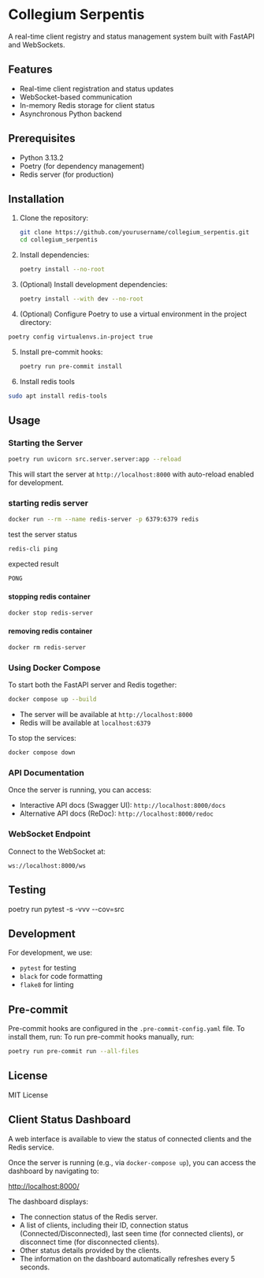 # Collegium Serpentis

A real-time client registry and status management system built with FastAPI and WebSockets.

## Features

- Real-time client registration and status updates
- WebSocket-based communication
- In-memory Redis storage for client status
- Asynchronous Python backend

## Prerequisites

- Python 3.13.2
- Poetry (for dependency management)
- Redis server (for production)

## Installation

1. Clone the repository:
   ```bash
   git clone https://github.com/yourusername/collegium_serpentis.git
   cd collegium_serpentis
   ```

2. Install dependencies:
   ```bash
   poetry install --no-root
   ```

3. (Optional) Install development dependencies:
   ```bash
   poetry install --with dev --no-root
   ```

4. (Optional) Configure Poetry to use a virtual environment in the project directory:
```bash
poetry config virtualenvs.in-project true
```

5. Install pre-commit hooks:
   ```bash
   poetry run pre-commit install
   ```

6. Install redis tools
```bash
sudo apt install redis-tools
```

## Usage

### Starting the Server

```bash
poetry run uvicorn src.server.server:app --reload
```

This will start the server at `http://localhost:8000` with auto-reload enabled for development.

### starting redis server
```bash
docker run --rm --name redis-server -p 6379:6379 redis
```
test the server status
```bash
redis-cli ping
```
expected result
```bash
PONG
```

#### stopping redis container
```bash
docker stop redis-server
```

#### removing redis container
```bash
docker rm redis-server
```

### Using Docker Compose

To start both the FastAPI server and Redis together:

```bash
docker compose up --build
```

- The server will be available at `http://localhost:8000`
- Redis will be available at `localhost:6379`

To stop the services:

```bash
docker compose down
```

### API Documentation

Once the server is running, you can access:

- Interactive API docs (Swagger UI): `http://localhost:8000/docs`
- Alternative API docs (ReDoc): `http://localhost:8000/redoc`

### WebSocket Endpoint

Connect to the WebSocket at:
```
ws://localhost:8000/ws
```

## Testing

poetry run pytest -s -vvv --cov=src

## Development

For development, we use:
- `pytest` for testing
- `black` for code formatting
- `flake8` for linting

## Pre-commit

Pre-commit hooks are configured in the `.pre-commit-config.yaml` file. To install them, run:
To run pre-commit hooks manually, run:

```bash
poetry run pre-commit run --all-files
```

## License

MIT License

## Client Status Dashboard

A web interface is available to view the status of connected clients and the Redis service.

Once the server is running (e.g., via `docker-compose up`), you can access the dashboard by navigating to:

[http://localhost:8000/](http://localhost:8000/)

The dashboard displays:
- The connection status of the Redis server.
- A list of clients, including their ID, connection status (Connected/Disconnected), last seen time (for connected clients), or disconnect time (for disconnected clients).
- Other status details provided by the clients.
- The information on the dashboard automatically refreshes every 5 seconds.